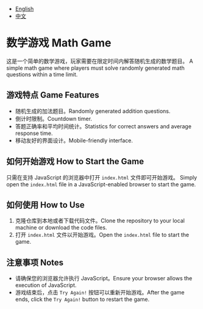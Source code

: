 - [English](README_EN.md)
- [中文](README_ZH.md)

# 数学游戏 Math Game

这是一个简单的数学游戏，玩家需要在限定时间内解答随机生成的数学题目。
A simple math game where players must solve randomly generated math questions within a time limit.

## 游戏特点 Game Features

- 随机生成的加法题目。Randomly generated addition questions.
- 倒计时限制。Countdown timer.
- 答题正确率和平均时间统计。Statistics for correct answers and average response time.
- 移动友好的界面设计。Mobile-friendly interface.

## 如何开始游戏 How to Start the Game

只需在支持 JavaScript 的浏览器中打开 `index.html` 文件即可开始游戏。
Simply open the `index.html` file in a JavaScript-enabled browser to start the game.

## 如何使用 How to Use

1. 克隆仓库到本地或者下载代码文件。Clone the repository to your local machine or download the code files.
2. 打开 `index.html` 文件以开始游戏。Open the `index.html` file to start the game.

## 注意事项 Notes

- 请确保您的浏览器允许执行 JavaScript。Ensure your browser allows the execution of JavaScript.
- 游戏结束后，点击 `Try Again!` 按钮可以重新开始游戏。After the game ends, click the `Try Again!` button to restart the game.
